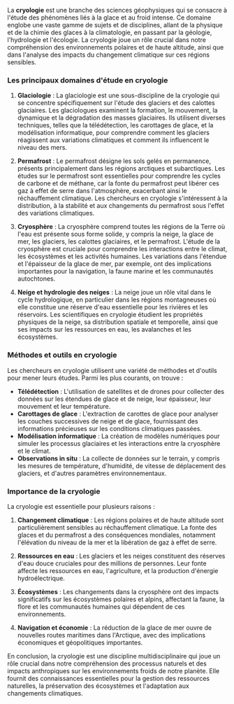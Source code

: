 La **cryologie** est une branche des sciences géophysiques qui se consacre à l'étude des phénomènes liés à la glace et au froid intense. Ce domaine englobe une vaste gamme de sujets et de disciplines, allant de la physique et de la chimie des glaces à la climatologie, en passant par la géologie, l'hydrologie et l'écologie. La cryologie joue un rôle crucial dans notre compréhension des environnements polaires et de haute altitude, ainsi que dans l'analyse des impacts du changement climatique sur ces régions sensibles.

### Les principaux domaines d'étude en cryologie

1. **Glaciologie** : La glaciologie est une sous-discipline de la cryologie qui se concentre spécifiquement sur l'étude des glaciers et des calottes glaciaires. Les glaciologues examinent la formation, le mouvement, la dynamique et la dégradation des masses glaciaires. Ils utilisent diverses techniques, telles que la télédétection, les carottages de glace, et la modélisation informatique, pour comprendre comment les glaciers réagissent aux variations climatiques et comment ils influencent le niveau des mers.

2. **Permafrost** : Le permafrost désigne les sols gelés en permanence, présents principalement dans les régions arctiques et subarctiques. Les études sur le permafrost sont essentielles pour comprendre les cycles de carbone et de méthane, car la fonte du permafrost peut libérer ces gaz à effet de serre dans l'atmosphère, exacerbant ainsi le réchauffement climatique. Les chercheurs en cryologie s'intéressent à la distribution, à la stabilité et aux changements du permafrost sous l'effet des variations climatiques.

3. **Cryosphère** : La cryosphère comprend toutes les régions de la Terre où l'eau est présente sous forme solide, y compris la neige, la glace de mer, les glaciers, les calottes glaciaires, et le permafrost. L'étude de la cryosphère est cruciale pour comprendre les interactions entre le climat, les écosystèmes et les activités humaines. Les variations dans l'étendue et l'épaisseur de la glace de mer, par exemple, ont des implications importantes pour la navigation, la faune marine et les communautés autochtones.

4. **Neige et hydrologie des neiges** : La neige joue un rôle vital dans le cycle hydrologique, en particulier dans les régions montagneuses où elle constitue une réserve d'eau essentielle pour les rivières et les réservoirs. Les scientifiques en cryologie étudient les propriétés physiques de la neige, sa distribution spatiale et temporelle, ainsi que ses impacts sur les ressources en eau, les avalanches et les écosystèmes.

### Méthodes et outils en cryologie

Les chercheurs en cryologie utilisent une variété de méthodes et d'outils pour mener leurs études. Parmi les plus courants, on trouve :

- **Télédétection** : L'utilisation de satellites et de drones pour collecter des données sur les étendues de glace et de neige, leur épaisseur, leur mouvement et leur température.
- **Carottages de glace** : L'extraction de carottes de glace pour analyser les couches successives de neige et de glace, fournissant des informations précieuses sur les conditions climatiques passées.
- **Modélisation informatique** : La création de modèles numériques pour simuler les processus glaciaires et les interactions entre la cryosphère et le climat.
- **Observations in situ** : La collecte de données sur le terrain, y compris les mesures de température, d'humidité, de vitesse de déplacement des glaciers, et d'autres paramètres environnementaux.

### Importance de la cryologie

La cryologie est essentielle pour plusieurs raisons :

1. **Changement climatique** : Les régions polaires et de haute altitude sont particulièrement sensibles au réchauffement climatique. La fonte des glaces et du permafrost a des conséquences mondiales, notamment l'élévation du niveau de la mer et la libération de gaz à effet de serre.

2. **Ressources en eau** : Les glaciers et les neiges constituent des réserves d'eau douce cruciales pour des millions de personnes. Leur fonte affecte les ressources en eau, l'agriculture, et la production d'énergie hydroélectrique.

3. **Écosystèmes** : Les changements dans la cryosphère ont des impacts significatifs sur les écosystèmes polaires et alpins, affectant la faune, la flore et les communautés humaines qui dépendent de ces environnements.

4. **Navigation et économie** : La réduction de la glace de mer ouvre de nouvelles routes maritimes dans l'Arctique, avec des implications économiques et géopolitiques importantes.

En conclusion, la cryologie est une discipline multidisciplinaire qui joue un rôle crucial dans notre compréhension des processus naturels et des impacts anthropiques sur les environnements froids de notre planète. Elle fournit des connaissances essentielles pour la gestion des ressources naturelles, la préservation des écosystèmes et l'adaptation aux changements climatiques.